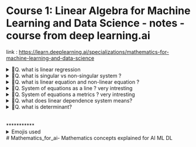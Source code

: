 
# Course 1: Linear Algebra for Machine Learning and Data Science - notes - course from deep learning.ai
link : https://learn.deeplearning.ai/specializations/mathematics-for-machine-learning-and-data-science

<details>
<summary>🎯Q. what is linear regression</summary>

- Its a `supervised machine learning algorithm` which collects data with input and output and then try to learn the relationship between inputs and outputs.
- It is `used for predicting continuous values`.
- Linear algebra `is all about manipulating vectors and matrices to do powerful calculations`.
- Linear regression `is all about finding the best fitting line` through a set of points in an n-dimensional space.
- Formula of linear regression is `y = mx + b` where m is slope and b is y intercept. ( m is also sometimes called as weight and b is called as bias)
</details>

<details>
<summary>🎯Q. what is singular vs non-singular system ?</summary>

- A `singular system` is a system of linear equations that does not have a unique solution. This happens when the equations are `linearly dependent`, meaning that one equation can be derived from another. In such cases, t`he system may have either no solutions or infinitely many solutions`.
- A `non-singular system` is a system of linear equations that has a unique solution. This occurs when the equations are `linearly independent`, meaning that no equation can be derived from another. In such cases, the `system has exactly one solution`.
- A `singular matrix`
- ![alt text](image.png)
- ![alt text](image-1.png)
- ![alt text](image-2.png)

</details>


<details>
<summary>🎯Q. what is linear equation and non-linear equation ?</summary>

- ![alt text](image-3.png)
- `linear equation` is an equation in which the highest power of the variable is 1. Example : 2x + 3y = 6
- `non-linear equation` is an equation in which the highest power of the variable is greater than 1. Example : x^2 + y^2 = 1
- `linear equations` can be represented in the form of `matrices and vectors`. Example : 2x + 3y = 6 can be represented as [2 3] [x y]^T = 6 (T here is transpose)
- `non-linear equations` cannot be represented in the form of matrices and vectors. Example : x^2 + y^2 = 1 cannot be represented as [x y]^T [x y] = 1
- `linear algebras` is all about the studying the linear equations and their properties.
- `non-linear algebras` is all about the studying the non-linear equations and their properties.   
    - `Algebra` is a branch of mathematics that uses mathematical statements to describe relationships between things that vary.
    - `Linear algebra` is a branch of algebra that studies linear equations, linear functions, and their representations through matrices and vector spaces.
    - `Non-linear algebra` is a branch of algebra that studies non-linear equations, non-linear functions, and their representations through various mathematical structures.
</details>

<details>
<summary>🎯Q. System of equations as a line ? very intresting</summary>

- ![alt text](image-4.png)
- ![alt text](image-5.png)
</details>

<details>
<summary>🎯Q. System of equations a metrics ? very intresting</summary>

- ![alt text](image-6.png)
</details>

<details>
<summary>🎯Q. what does linear dependence system means?</summary>

- ![alt text](image-7.png)
- ![alt text](image-8.png)
- ![alt text](image-9.png)  
- ![alt text](image-10.png) 
- ![alt text](image-11.png)
- ![alt text](image-12.png)

</details>

<details>
<summary>🎯Q. what is determinant?</summary>

- determinant is a used to `determine if a matrix is singular or non-singular`.
- If determinant is `0` then matrix is `singular` and if determinant is `non-zero` then matrix is `non-singular`.
- ![alt text](image-14.png)
- ![alt text](image-15.png)
- ![alt text](image-17.png)

</details>






<br>
<br>
***********
<details>
<summary>Emojis used</summary>
⭐ - For important points
🔥 - super important
💡 - For key concepts/tips
⚠️ - For warnings/common mistake
🎯 - For exam targets/focus areas/ question 
🚀 - For advanced topics .
🚫 - For indicating something that cannot be used or a concerning point
</summary>
</details>
# Mathematics_for_ai-
Mathematics concepts explained for AI ML DL 
